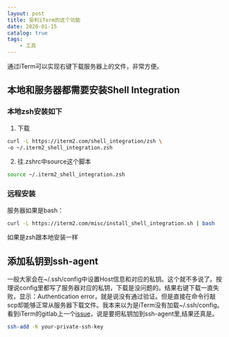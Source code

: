 ```yaml
---
layout: post
title: 安利iTerm的这个功能
date: 2020-01-15
catalog: true
tags:
    - 工具
---
```


通过iTerm可以实现右键下载服务器上的文件，非常方便。

## 本地和服务器都需要安装Shell Integration
### 本地zsh安装如下
1. 下载
```sh
curl -L https://iterm2.com/shell_integration/zsh \
-o ~/.iterm2_shell_integration.zsh
```

2. 往.zshrc中source这个脚本
```sh
source ~/.iterm2_shell_integration.zsh
```

### 远程安装
服务器如果是bash：
```sh
curl -L https://iterm2.com/misc/install_shell_integration.sh | bash
```
如果是zsh跟本地安装一样

## 添加私钥到ssh-agent
一般大家会在~/.ssh/config中设置Host信息和对应的私钥。这个就不多说了。按理说config里都写了服务器对应的私钥，下载是没问题的。结果右键下载一直失败，显示：Authentication error，就是说没有通过验证。但是直接在命令行敲scp却能够正常从服务器下载文件。我本来以为是iTerm没有加载~/.ssh/config。看到iTerm的gitlab上一个[issue](https://gitlab.com/gnachman/iterm2/issues/4011)，说是要把私钥加到ssh-agent里,结果还真是。
```sh
ssh-add -K your-private-ssh-key
```



